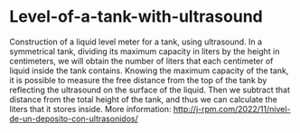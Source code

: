 # Level-of-a-tank-with-ultrasound
Construction of a liquid level meter for a tank, using ultrasound. In a symmetrical tank, dividing its maximum capacity in liters by the height in centimeters, we will obtain the number of liters that each centimeter of liquid inside the tank contains. Knowing the maximum capacity of the tank, it is possible to measure the free distance from the top of the tank by reflecting the ultrasound on the surface of the liquid. Then we subtract that distance from the total height of the tank, and thus we can calculate the liters that it stores inside.
More information:
http://j-rpm.com/2022/11/nivel-de-un-deposito-con-ultrasonidos/
